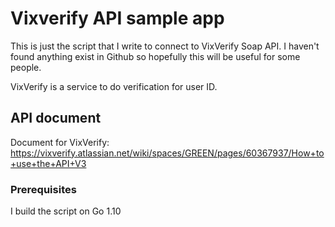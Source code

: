 # Vixverify API sample app

This is just the script that I write to connect to VixVerify Soap API. I haven't found anything exist in Github so hopefully this will be useful for some people.

VixVerify is a service to do verification for user ID.

## API document

Document for VixVerify: https://vixverify.atlassian.net/wiki/spaces/GREEN/pages/60367937/How+to+use+the+API+V3

### Prerequisites

I build the script on Go 1.10

